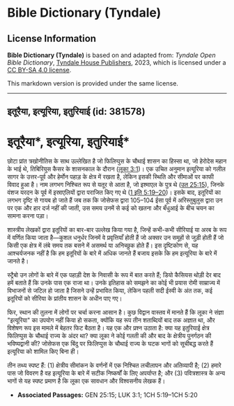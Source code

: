 # Bible Dictionary (Tyndale)

## License Information

**Bible Dictionary (Tyndale)** is based on and adapted from: _Tyndale Open Bible Dictionary_, [Tyndale House Publishers](https://tyndaleopenresources.com/), 2023, which is licensed under a [CC BY-SA 4.0 license](https://creativecommons.org/licenses/by-sa/4.0/legalcode.en).

This markdown version is provided under the same license.



--------------------------------

## इतूरैया, इत्यूरिया, इतुरियाई (id: 381578)

इतूरैया\*, इत्यूरिया, इतुरियाई\*
================================

छोटा प्रांत त्रखोनीतिस के साथ उल्लेखित है जो फिलिप्पुस के चौथाई शासन का हिस्सा था, जो हेरोदेस महान के भाई थे, तिबिरियुस कैसर के शासनकाल के दौरान ([लूका 3:1](https://ref.ly/Luke3:1))। एक उचित अनुमान इत्यूरिया को गलील सागर के उत्तर\-पूर्व और हेर्मोन पहाड़ के क्षेत्र में रखता है, लेकिन इसकी स्थिति और सीमाओं पर काफी विवाद हुआ है। नाम लगभग निश्चित रूप से यतूर से आता है, जो इश्माएल के पुत्र थे ([उत 25:15](https://ref.ly/Gen25:15)), जिनके वंशज यरदन के पूर्व में इस्राएलियों द्वारा पराजित किए गए थे ([1 इति 5:19–20](https://ref.ly/1Chr5:19-1Chr5:20))। इसके बाद, इतूरियों का लगभग दृष्टि से गायब हो जाते हैं जब तक कि जोसेफस द्वारा 105–104 ईसा पूर्व में अरिस्तुबुलुस द्वारा उन पर एक और हार दर्ज नहीं की जाती, उस समय उनमें से कई को खतना और बँधुआई के बीच चयन का सामना करना पड़ा।

शास्त्रीय लेखकों द्वारा इतूरियों का बार\-बार उल्लेख किया गया है, जिन्हें कभी\-कभी सीरियाई या अरब के रूप में वर्णित किया जाता है—कुशल धनुर्धर जिनमें वे प्रवृत्तियाँ होती हैं जो अक्सर उन समूहों से जुड़ी होती हैं जो किसी एक क्षेत्र में लंबे समय तक बसने में असमर्थ या अनिच्छुक होते हैं। इस दृष्टिकोण से, यह आश्चर्यजनक नहीं है कि हम इतूरियों के बारे में अधिक जानते हैं बजाय इसके कि हम इत्यूरिया के बारे में जानते है।

स्ट्रैबो उन लोगों के बारे में एक पहाड़ी देश के निवासी के रूप में बात करते हैं; डियो कैसियस थोड़ी देर बाद हमें बताते हैं कि उनके पास एक राजा था। उनके इतिहास को समझने का कोई भी प्रयास रोमी साम्राज्य में विभाजनों से जटिल हो जाता है जिसने उन्हें प्रभावित किया, लेकिन पहली सदी ईस्वी के अंत तक, कई इतूरियों को सीरिया के प्रांतीय शासन के अधीन पाए गए।

फिर, स्थान की तुलना में लोगों पर चर्चा करना आसान है। कुछ विद्वान वास्तव में मानते हैं कि लूका ने संज्ञा "इत्यूरिया" का उपयोग नहीं किया हो सकता, क्योंकि यह रूप तीन शताब्दियों बाद तक अज्ञात था, और विशेषण रूप इस मामले में बेहतर फिट बैठता है। यह एक और प्रश्न उठाता है: क्या यह इतुरियाई क्षेत्र फिलिप्पुस के चौथाई राज्य के अंदर था? क्या लूका ने कोई गलती की और बाद के क्षेत्रीय पुनर्गठन की भविष्यद्वानी की? जोसेफस एक बिंदु पर फिलिप्पुस के चौथाई राज्य के घटक भागों को सूचीबद्ध करते हैं इत्यूरिया को शामिल किए बिना ही।

तीन तथ्य स्पष्ट हैं: (1\) क्षेत्रीय सीमांकन के वर्णनों में एक निश्चित लचीलापन और अतिव्यापी है; (2\) हमारे पास जो विवरण है वह इत्यूरिया के बारे में सटीक निष्कर्षों के लिए अपर्याप्त है; और (3\) पवित्रशास्त्र के अन्य भागों से यह स्पष्ट प्रमाण है कि लूका एक सावधान और विश्वसनीय लेखक हैं।

* **Associated Passages:** GEN 25:15; LUK 3:1; 1CH 5:19–1CH 5:20

